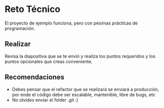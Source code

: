 
# Reto Técnico

El proyecto de ejemplo funciona, pero con pésimas prácticas de programación.


## Realizar

Revisa la diapositiva que se te envió y realiza los puntos requeridos y los puntos opcionales que creas conveniente.

## Recomendaciones

- Debes pensar que el refactor que se realizará se enviará a producción, por ende el código debe ser escalable, mantenible, libre de bugs, etc
- No olvides enviar el folder .git :)